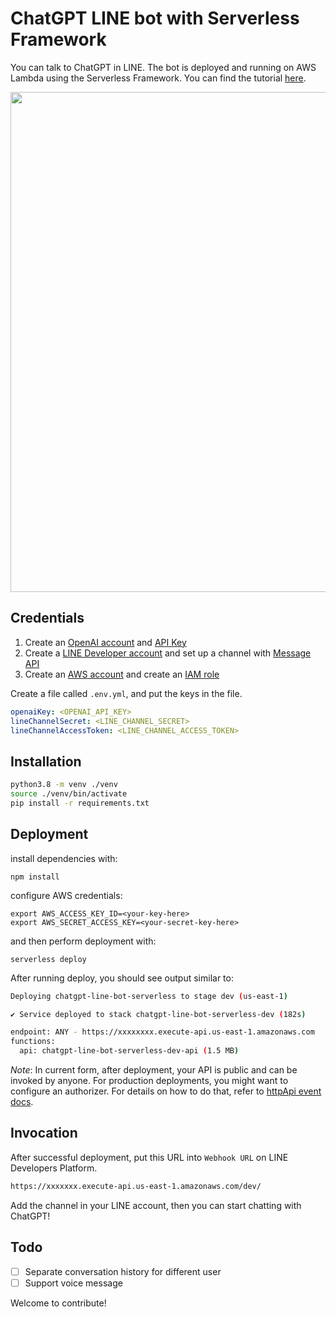 # ChatGPT LINE bot with Serverless Framework

You can talk to ChatGPT in LINE. The bot is deployed and running on AWS Lambda using the Serverless Framework. You can find the tutorial [here](https://joychen.me/posts/chatgpt-line-bot-serverless/).

<p align="center">
    <img src="./assets/ChatGPT_LINE_bot.gif" width="800"/>
</p>

## Credentials

1. Create an [OpenAI account](https://platform.openai.com/) and [API Key](https://platform.openai.com/account/api-keys)
2. Create a [LINE Developer account](https://developers.line.biz/en/) and set up a channel with [Message API](https://developers.line.biz/en/services/messaging-api/)
3. Create an [AWS account](https://aws.amazon.com/) and create an [IAM role](https://www.serverless.com/framework/docs/providers/aws/guide/credentials)

Create a file called `.env.yml`, and put the keys in the file.

```yaml
openaiKey: <OPENAI_API_KEY>
lineChannelSecret: <LINE_CHANNEL_SECRET>
lineChannelAccessToken: <LINE_CHANNEL_ACCESS_TOKEN>
```

## Installation

```bash
python3.8 -m venv ./venv
source ./venv/bin/activate
pip install -r requirements.txt
```

## Deployment

install dependencies with:

```
npm install
```

configure AWS credentials:

```
export AWS_ACCESS_KEY_ID=<your-key-here>
export AWS_SECRET_ACCESS_KEY=<your-secret-key-here>
```

and then perform deployment with:

```
serverless deploy
```

After running deploy, you should see output similar to:

```bash
Deploying chatgpt-line-bot-serverless to stage dev (us-east-1)

✔ Service deployed to stack chatgpt-line-bot-serverless-dev (182s)

endpoint: ANY - https://xxxxxxxx.execute-api.us-east-1.amazonaws.com
functions:
  api: chatgpt-line-bot-serverless-dev-api (1.5 MB)
```

_Note_: In current form, after deployment, your API is public and can be invoked by anyone. For production deployments, you might want to configure an authorizer. For details on how to do that, refer to [httpApi event docs](https://www.serverless.com/framework/docs/providers/aws/events/http-api/).

## Invocation

After successful deployment, put this URL into `Webhook URL` on LINE Developers Platform.

```bash
https://xxxxxxx.execute-api.us-east-1.amazonaws.com/dev/
```

Add the channel in your LINE account, then you can start chatting with ChatGPT!

## Todo

- [ ] Separate conversation history for different user
- [ ] Support voice message

Welcome to contribute!
